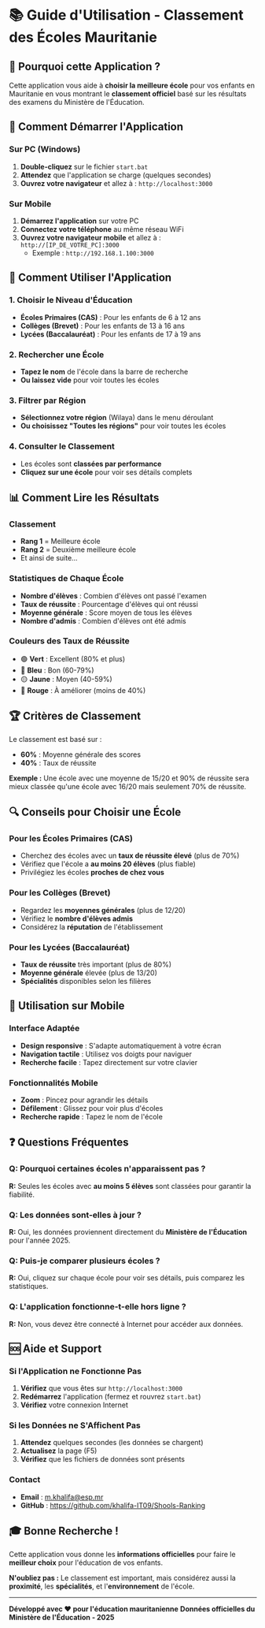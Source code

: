# 📚 Guide d'Utilisation - Classement des Écoles Mauritanie

## 🎯 Pourquoi cette Application ?

Cette application vous aide à **choisir la meilleure école** pour vos enfants en Mauritanie en vous montrant le **classement officiel** basé sur les résultats des examens du Ministère de l'Éducation.

## 🚀 Comment Démarrer l'Application

### Sur PC (Windows)
1. **Double-cliquez** sur le fichier `start.bat`
2. **Attendez** que l'application se charge (quelques secondes)
3. **Ouvrez votre navigateur** et allez à : `http://localhost:3000`

### Sur Mobile
1. **Démarrez l'application** sur votre PC
2. **Connectez votre téléphone** au même réseau WiFi
3. **Ouvrez votre navigateur mobile** et allez à : `http://[IP_DE_VOTRE_PC]:3000`
   - Exemple : `http://192.168.1.100:3000`

## 📱 Comment Utiliser l'Application

### 1. **Choisir le Niveau d'Éducation**
- **Écoles Primaires (CAS)** : Pour les enfants de 6 à 12 ans
- **Collèges (Brevet)** : Pour les enfants de 13 à 16 ans  
- **Lycées (Baccalauréat)** : Pour les enfants de 17 à 19 ans

### 2. **Rechercher une École**
- **Tapez le nom** de l'école dans la barre de recherche
- **Ou laissez vide** pour voir toutes les écoles

### 3. **Filtrer par Région**
- **Sélectionnez votre région** (Wilaya) dans le menu déroulant
- **Ou choisissez "Toutes les régions"** pour voir toutes les écoles

### 4. **Consulter le Classement**
- Les écoles sont **classées par performance**
- **Cliquez sur une école** pour voir ses détails complets

## 📊 Comment Lire les Résultats

### **Classement**
- **Rang 1** = Meilleure école
- **Rang 2** = Deuxième meilleure école
- Et ainsi de suite...

### **Statistiques de Chaque École**
- **Nombre d'élèves** : Combien d'élèves ont passé l'examen
- **Taux de réussite** : Pourcentage d'élèves qui ont réussi
- **Moyenne générale** : Score moyen de tous les élèves
- **Nombre d'admis** : Combien d'élèves ont été admis

### **Couleurs des Taux de Réussite**
- 🟢 **Vert** : Excellent (80% et plus)
- 🔵 **Bleu** : Bon (60-79%)
- 🟡 **Jaune** : Moyen (40-59%)
- 🔴 **Rouge** : À améliorer (moins de 40%)

## 🏆 Critères de Classement

Le classement est basé sur :
- **60%** : Moyenne générale des scores
- **40%** : Taux de réussite

**Exemple :** Une école avec une moyenne de 15/20 et 90% de réussite sera mieux classée qu'une école avec 16/20 mais seulement 70% de réussite.

## 🔍 Conseils pour Choisir une École

### **Pour les Écoles Primaires (CAS)**
- Cherchez des écoles avec un **taux de réussite élevé** (plus de 70%)
- Vérifiez que l'école a **au moins 20 élèves** (plus fiable)
- Privilégiez les écoles **proches de chez vous**

### **Pour les Collèges (Brevet)**
- Regardez les **moyennes générales** (plus de 12/20)
- Vérifiez le **nombre d'élèves admis**
- Considérez la **réputation** de l'établissement

### **Pour les Lycées (Baccalauréat)**
- **Taux de réussite** très important (plus de 80%)
- **Moyenne générale** élevée (plus de 13/20)
- **Spécialités** disponibles selon les filières

## 📱 Utilisation sur Mobile

### **Interface Adaptée**
- **Design responsive** : S'adapte automatiquement à votre écran
- **Navigation tactile** : Utilisez vos doigts pour naviguer
- **Recherche facile** : Tapez directement sur votre clavier

### **Fonctionnalités Mobile**
- **Zoom** : Pincez pour agrandir les détails
- **Défilement** : Glissez pour voir plus d'écoles
- **Recherche rapide** : Tapez le nom de l'école

## ❓ Questions Fréquentes

### **Q: Pourquoi certaines écoles n'apparaissent pas ?**
**R:** Seules les écoles avec **au moins 5 élèves** sont classées pour garantir la fiabilité.

### **Q: Les données sont-elles à jour ?**
**R:** Oui, les données proviennent directement du **Ministère de l'Éducation** pour l'année 2025.

### **Q: Puis-je comparer plusieurs écoles ?**
**R:** Oui, cliquez sur chaque école pour voir ses détails, puis comparez les statistiques.

### **Q: L'application fonctionne-t-elle hors ligne ?**
**R:** Non, vous devez être connecté à Internet pour accéder aux données.

## 🆘 Aide et Support

### **Si l'Application ne Fonctionne Pas**
1. **Vérifiez** que vous êtes sur `http://localhost:3000`
2. **Redémarrez** l'application (fermez et rouvrez `start.bat`)
3. **Vérifiez** votre connexion Internet

### **Si les Données ne S'Affichent Pas**
1. **Attendez** quelques secondes (les données se chargent)
2. **Actualisez** la page (F5)
3. **Vérifiez** que les fichiers de données sont présents

### **Contact**
- **Email** : m.khalifa@esp.mr
- **GitHub** : https://github.com/khalifa-IT09/Shools-Ranking

## 🎓 Bonne Recherche !

Cette application vous donne les **informations officielles** pour faire le **meilleur choix** pour l'éducation de vos enfants. 

**N'oubliez pas :** Le classement est important, mais considérez aussi la **proximité**, les **spécialités**, et l'**environnement** de l'école.

---

**Développé avec ❤️ pour l'éducation mauritanienne**
**Données officielles du Ministère de l'Éducation - 2025**



